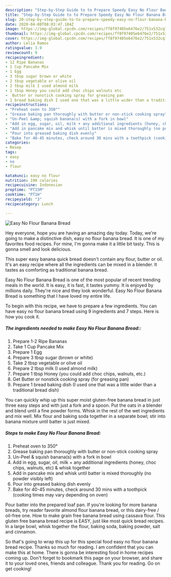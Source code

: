 ```yaml
---
description: "Step-by-Step Guide to to Prepare Speedy Easy No Flour Banana Bread"
title: "Step-by-Step Guide to to Prepare Speedy Easy No Flour Banana Bread"
slug: 20-step-by-step-guide-to-to-prepare-speedy-easy-no-flour-banana-bread
date: 2020-04-08T08:03:47.104Z
image: https://img-global.cpcdn.com/recipes/ff8f97405e6476e2/751x532cq70/easy-no-flour-banana-bread-recipe-main-photo.jpg
thumbnail: https://img-global.cpcdn.com/recipes/ff8f97405e6476e2/751x532cq70/easy-no-flour-banana-bread-recipe-main-photo.jpg
cover: https://img-global.cpcdn.com/recipes/ff8f97405e6476e2/751x532cq70/easy-no-flour-banana-bread-recipe-main-photo.jpg
author: Lelia Ramos
ratingvalue: 3.9
reviewcount: 9
recipeingredient:
- 12 Ripe Bananas
- 1 Cup Pancake Mix
- 1 Egg
- 3 tbsp sugar brown or white
- 2 tbsp vegetable or olive oil
- 2 tbsp milk I used almond milk
- 1 tbsp Honey you could add choc chips walnuts etc
-  Butter or nonstick cooking spray for greasing pan
- 1 bread baking dish I used one that was a little wider than a traditional bread dish
recipeinstructions:
- "Preheat oven to 350°"
- "Grease baking pan thoroughly with butter or non-stick cooking spray"
- "Un-Peel &amp; squish banana(s) with a fork in bowl"
- "Add in egg, sugar, oil, milk + any additional ingredients (honey, choc chips, walnuts, etc) &amp; whisk together"
- "Add in pancake mix and whisk until batter is mixed thoroughly (no powder visibly left)"
- "Pour into greased baking dish evenly"
- "Bake for 40-45 minutes, check around 30 mins with a toothpick (cooking times may vary depending on oven)"
categories:
- Resep
tags:
- easy
- no
- flour

katakunci: easy no flour
nutrition: 190 calories
recipecuisine: Indonesian
preptime: "PT15M"
cooktime: "PT1H"
recipeyield: "3"
recipecategory: Lunch

---
```



![Easy No Flour Banana Bread](https://img-global.cpcdn.com/recipes/ff8f97405e6476e2/751x532cq70/easy-no-flour-banana-bread-recipe-main-photo.jpg)

Hey everyone, hope you are having an amazing day today. Today, we're going to make a distinctive dish, easy no flour banana bread. It is one of my favorites food recipes. For mine, I'm gonna make it a little bit tasty. This is gonna smell and look delicious.

This super easy banana quick bread doesn&#39;t contain any flour, butter or oil. It&#39;s an easy recipe where all the ingredients can be mixed in a blender. It tastes as comforting as traditional banana bread.

Easy No Flour Banana Bread is one of the most popular of recent trending meals in the world. It is easy, it is fast, it tastes yummy. It is enjoyed by millions daily. They're nice and they look wonderful. Easy No Flour Banana Bread is something that I have loved my entire life.


To begin with this recipe, we have to prepare a few ingredients. You can have easy no flour banana bread using 9 ingredients and 7 steps. Here is how you cook it.

##### The ingredients needed to make Easy No Flour Banana Bread::

1. Prepare 1-2 Ripe Bananas
1. Take 1 Cup Pancake Mix
1. Prepare 1 Egg
1. Prepare 3 tbsp sugar (brown or white)
1. Take 2 tbsp vegetable or olive oil
1. Prepare 2 tbsp milk (I used almond milk)
1. Prepare 1 tbsp Honey (you could add choc chips, walnuts, etc.)
1. Get  Butter or nonstick cooking spray (for greasing pan)
1. Prepare 1 bread baking dish (I used one that was a little wider than a traditional bread dish)


You can quickly whip up this super moist gluten-free banana bread in just three easy steps and with just a fork and a spoon. Put the oats in a blender and blend until a fine powder forms. Whisk in the rest of the wet ingredients and mix well. Mix flour and baking soda together in a separate bowl; stir into banana mixture until batter is just mixed. 

##### Steps to make Easy No Flour Banana Bread:

1. Preheat oven to 350°
1. Grease baking pan thoroughly with butter or non-stick cooking spray
1. Un-Peel &amp; squish banana(s) with a fork in bowl
1. Add in egg, sugar, oil, milk + any additional ingredients (honey, choc chips, walnuts, etc) &amp; whisk together
1. Add in pancake mix and whisk until batter is mixed thoroughly (no powder visibly left)
1. Pour into greased baking dish evenly
1. Bake for 40-45 minutes, check around 30 mins with a toothpick (cooking times may vary depending on oven)


Pour batter into the prepared loaf pan. If you&#39;re looking for more banana breads, try reader favorite almond flour banana bread, or this dairy-free / oil-free one. How to make grain free banana bread using cassava flour. This gluten free banana bread recipe is EASY, just like most quick bread recipes. In a large bowl, whisk together the flour, baking soda, baking powder, salt and cinnamon. 

So that's going to wrap this up for this special food easy no flour banana bread recipe. Thanks so much for reading. I am confident that you can make this at home. There is gonna be interesting food in home recipes coming up. Don't forget to bookmark this page on your browser, and share it to your loved ones, friends and colleague. Thank you for reading. Go on get cooking!
